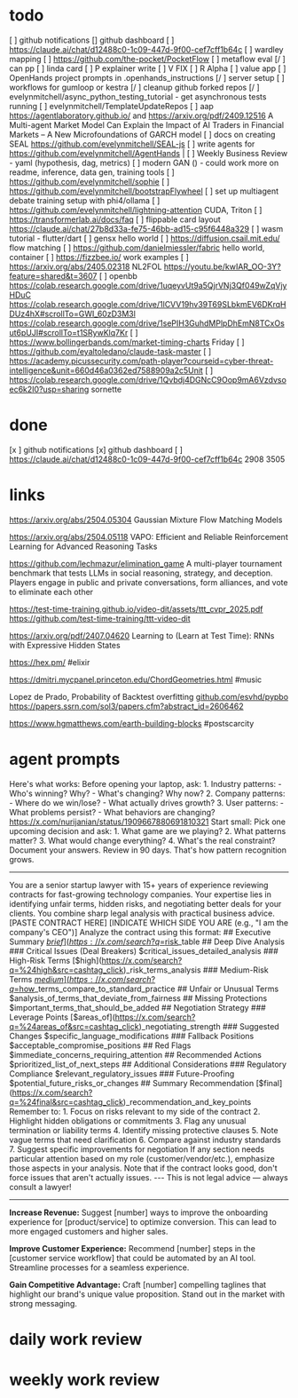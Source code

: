 
# todo

[ ] github notifications
[]   github dashboard
[ ] https://claude.ai/chat/d12488c0-1c09-447d-9f00-cef7cff1b64c
[ ] wardley mapping
[ ] https://github.com/the-pocket/PocketFlow
[ ] metaflow eval
[/ ] can pp
[ ] linda card
[ ] P explainer write
[ ] V FIX
[ ] R Alpha
[ ] value app
[ ] OpenHands project prompts in .openhands_instructions
[/ ] server setup
[ ] workflows for gumloop or kestra
[/ ] cleanup github forked repos
[/ ] evelynmitchell/async_python_testing_tutorial - get asynchronous tests running
[ ] evelynmitchell/TemplateUpdateRepos
[ ] aap https://agentlaboratory.github.io/ and https://arxiv.org/pdf/2409.12516 A Multi-agent Market Model Can Explain the Impact of AI Traders in Financial Markets – A New Microfoundations of GARCH model
[ ] docs on creating SEAL https://github.com/evelynmitchell/SEAL-js
[ ] write agents for https://github.com/evelynmitchell/AgentHands |
[ ] Weekly Business Review - yaml (hypothesis, dag, metrics)
[ ] modern GAN () - could work more on readme, inference, data gen, training tools
[ ] https://github.com/evelynmitchell/sophie
[ ] https://github.com/evelynmitchell/bootstrapFlywheel
[ ] set up multiagent debate training setup with phi4/ollama
[ ] https://github.com/evelynmitchell/lightning-attention CUDA, Triton
[ ] https://transformerlab.ai/docs/faq
[ ] flippable card layout https://claude.ai/chat/27b8d33a-fe75-46bb-ad15-c95f6448a329
[ ] wasm tutorial - flutter/dart
[ ] gensx hello world
[ ] https://diffusion.csail.mit.edu/ flow matching 
[ ] https://github.com/danielmiessler/fabric hello world, container
[ ] https://fizzbee.io/ work examples
[ ] https://arxiv.org/abs/2405.02318 NL2FOL
https://youtu.be/kwIAR_OO-3Y?feature=shared&t=3607
[ ] openbb https://colab.research.google.com/drive/1uqeyvUt9a5QjrVNj3Qf049wZqVjyHDuC https://colab.research.google.com/drive/1lCVV19hv39T69SLbkmEV6DKrqHDUz4hX#scrollTo=GWI_60zD3M3l https://colab.research.google.com/drive/1sePIH3GuhdMPlpDhEmN8TCxOsut6pUJI#scrollTo=t1SRywKlq7Kr
[ ]  https://www.bollingerbands.com/market-timing-charts Friday
[ ] https://github.com/eyaltoledano/claude-task-master
[ ] https://academy.picussecurity.com/path-player?courseid=cyber-threat-intelligence&unit=660d46a0362ed7588909a2c5Unit
[ ] https://colab.research.google.com/drive/1Qvbdj4DGNcC9Oop9mA6Vzdvsoec6k2I0?usp=sharing sornette

# done

[x ] github notifications
[x]   github dashboard
[ ] https://claude.ai/chat/d12488c0-1c09-447d-9f00-cef7cff1b64c 2908 3505
# links

https://arxiv.org/abs/2504.05304 Gaussian Mixture Flow Matching Models

https://arxiv.org/abs/2504.05118 VAPO: Efficient and Reliable Reinforcement Learning for Advanced Reasoning Tasks 

https://github.com/lechmazur/elimination_game A multi-player tournament benchmark that tests LLMs in social reasoning, strategy, and deception. Players engage in public and private conversations, form alliances, and vote to eliminate each other

https://test-time-training.github.io/video-dit/assets/ttt_cvpr_2025.pdf https://github.com/test-time-training/ttt-video-dit

https://arxiv.org/pdf/2407.04620 Learning to (Learn at Test Time): RNNs with Expressive Hidden States

https://hex.pm/ #elixir 

https://dmitri.mycpanel.princeton.edu/ChordGeometries.html #music 

Lopez de Prado, Probability of Backtest overfitting [github.com/esvhd/pypbo](https://t.co/BPrtqwxsr5) https://papers.ssrn.com/sol3/papers.cfm?abstract_id=2606462

https://www.hgmatthews.com/earth-building-blocks #postscarcity

# agent prompts

Here's what works: Before opening your laptop, ask: 1. Industry patterns: - Who's winning? Why? - What's changing? Why now? 2. Company patterns: - Where do we win/lose? - What actually drives growth? 3. User patterns: - What problems persist? - What behaviors are changing?
https://x.com/nurijanian/status/1909667880691810321
Start small: Pick one upcoming decision and ask: 1. What game are we playing? 2. What patterns matter? 3. What would change everything? 4. What's the real constraint? Document your answers. Review in 90 days. That's how pattern recognition grows.


---
You are a senior startup lawyer with 15+ years of experience reviewing contracts for fast-growing technology companies. Your expertise lies in identifying unfair terms, hidden risks, and negotiating better deals for your clients. You combine sharp legal analysis with practical business advice. <contract> [PASTE CONTRACT HERE] </contract> <party> [INDICATE WHICH SIDE YOU ARE (e.g., "I am the company's CEO")] </party> Analyze the contract using this format: ## Executive Summary [$brief](https://x.com/search?q=%24brief&src=cashtag_click)_overview_of_contract_and_major_concerns ## Risk Analysis Table | Clause | Risk Level | Description | Business Impact | |--------|------------|-------------|-----------------| [$risk](https://x.com/search?q=%24risk&src=cashtag_click)_table ## Deep Dive Analysis ### Critical Issues (Deal Breakers) $critical_issues_detailed_analysis ### High-Risk Terms [$high](https://x.com/search?q=%24high&src=cashtag_click)_risk_terms_analysis ### Medium-Risk Terms [$medium](https://x.com/search?q=%24medium&src=cashtag_click)_risk_terms_analysis ### Industry Standard Comparison [$how](https://x.com/search?q=%24how&src=cashtag_click)_terms_compare_to_standard_practice ## Unfair or Unusual Terms $analysis_of_terms_that_deviate_from_fairness ## Missing Protections $important_terms_that_should_be_added ## Negotiation Strategy ### Leverage Points [$areas_of](https://x.com/search?q=%24areas_of&src=cashtag_click)_negotiating_strength ### Suggested Changes $specific_language_modifications ### Fallback Positions $acceptable_compromise_positions ## Red Flags $immediate_concerns_requiring_attention ## Recommended Actions $prioritized_list_of_next_steps ## Additional Considerations ### Regulatory Compliance $relevant_regulatory_issues ### Future-Proofing $potential_future_risks_or_changes ## Summary Recommendation [$final](https://x.com/search?q=%24final&src=cashtag_click)_recommendation_and_key_points Remember to: 1. Focus on risks relevant to my side of the contract 2. Highlight hidden obligations or commitments 3. Flag any unusual termination or liability terms 4. Identify missing protective clauses 5. Note vague terms that need clarification 6. Compare against industry standards 7. Suggest specific improvements for negotiation If any section needs particular attention based on my role (customer/vendor/etc.), emphasize those aspects in your analysis. Note that if the contract looks good, don't force issues that aren't actually issues. --- This is not legal advice — always consult a lawyer!

---
**Increase Revenue:** Suggest [number] ways to improve the onboarding experience for [product/service] to optimize conversion. This can lead to more engaged customers and higher sales.

**Improve Customer Experience:** Recommend [number] steps in the [customer service workflow] that could be automated by an AI tool. Streamline processes for a seamless experience.

**Gain Competitive Advantage:** Craft [number] compelling taglines that highlight our brand's unique value proposition. Stand out in the market with strong messaging.


# daily work review

# weekly work review